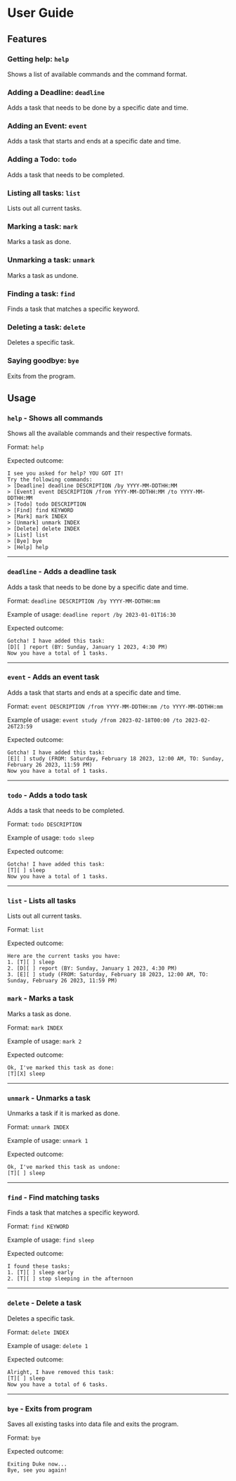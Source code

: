 # User Guide

## Features 

### Getting help: `help`

Shows a list of available commands and the command format.

### Adding a Deadline: `deadline`

Adds a task that needs to be done by a specific date and time.

### Adding an Event: `event`

Adds a task that starts and ends at a specific date and time.

### Adding a Todo: `todo`

Adds a task that needs to be completed.

### Listing all tasks: `list`

Lists out all current tasks.

### Marking a task: `mark` 

Marks a task as done.

### Unmarking a task: `unmark`

Marks a task as undone.

### Finding a task: `find`

Finds a task that matches a specific keyword.

### Deleting a task: `delete`

Deletes a specific task.

### Saying goodbye: `bye`

Exits from the program.

## Usage

### `help` - Shows all commands
Shows all the available commands and their respective formats.

Format: `help`

Expected outcome:
```
I see you asked for help? YOU GOT IT!
Try the following commands:
> [Deadline] deadline DESCRIPTION /by YYYY-MM-DDTHH:MM
> [Event] event DESCRIPTION /from YYYY-MM-DDTHH:MM /to YYYY-MM-DDTHH:MM
> [Todo] todo DESCRIPTION
> [Find] find KEYWORD
> [Mark] mark INDEX
> [Unmark] unmark INDEX
> [Delete] delete INDEX
> [List] list
> [Bye] bye
> [Help] help
```
***
### `deadline` - Adds a deadline task
Adds a task that needs to be done by a specific date and time.

Format: `deadline DESCRIPTION /by YYYY-MM-DDTHH:mm`

Example of usage: `deadline report /by 2023-01-01T16:30`

Expected outcome:
```
Gotcha! I have added this task:
[D][ ] report (BY: Sunday, January 1 2023, 4:30 PM)
Now you have a total of 1 tasks.
```
***
### `event` - Adds an event task
Adds a task that starts and ends at a specific date and time.

Format: `event DESCRIPTION /from YYYY-MM-DDTHH:mm /to YYYY-MM-DDTHH:mm`

Example of usage: `event study /from 2023-02-18T00:00 /to 2023-02-26T23:59`

Expected outcome:
```
Gotcha! I have added this task:
[E][ ] study (FROM: Saturday, February 18 2023, 12:00 AM, TO: Sunday, February 26 2023, 11:59 PM)
Now you have a total of 1 tasks.
```
***
### `todo` - Adds a todo task
Adds a task that needs to be completed.

Format: `todo DESCRIPTION`

Example of usage: `todo sleep`

Expected outcome: 
```
Gotcha! I have added this task:
[T][ ] sleep
Now you have a total of 1 tasks.
```
***
### `list` - Lists all tasks
Lists out all current tasks.

Format: `list`

Expected outcome:
```
Here are the current tasks you have:
1. [T][ ] sleep
2. [D][ ] report (BY: Sunday, January 1 2023, 4:30 PM)
3. [E][ ] study (FROM: Saturday, February 18 2023, 12:00 AM, TO: Sunday, February 26 2023, 11:59 PM)
```
### `mark` - Marks a task
Marks a task as done.

Format: `mark INDEX`

Example of usage: `mark 2`

Expected outcome:
```
Ok, I've marked this task as done:
[T][X] sleep
```
***
### `unmark` - Unmarks a task
Unmarks a task if it is marked as done.

Format: `unmark INDEX`

Example of usage: `unmark 1`

Expected outcome:
```
Ok, I've marked this task as undone:
[T][ ] sleep
```
***
### `find` - Find matching tasks
Finds a task that matches a specific keyword.

Format: `find KEYWORD`

Example of usage: `find sleep`

Expected outcome:
```
I found these tasks:
1. [T][ ] sleep early
2. [T][ ] stop sleeping in the afternoon
```
***
### `delete` - Delete a task
Deletes a specific task.

Format: `delete INDEX`

Example of usage: `delete 1`

Expected outcome:
```
Alright, I have removed this task:
[T][ ] sleep
Now you have a total of 6 tasks.
```
***
### `bye` - Exits from program
Saves all existing tasks into data file and exits the program.

Format: `bye`

Expected outcome:
```
Exiting Duke now...
Bye, see you again!
```
